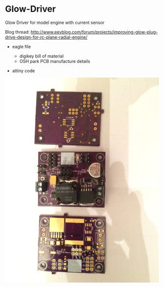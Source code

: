 # Glow-Driver
Glow Driver for model engine with current sensor

Blog thread: http://www.eevblog.com/forum/projects/improving-glow-plug-drive-design-for-rc-plane-radial-engine/

* eagle file
  - digikey bill of material
  - OSH park PCB manufacture details

* attiny code


![alt tag](https://raw.githubusercontent.com/Kikinous/Glow-Driver/master/doc/IMG_2166.JPG)
